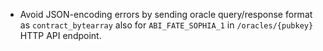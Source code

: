 * Avoid JSON-encoding errors by sending oracle query/response format as `contract_bytearray` also
  for `ABI_FATE_SOPHIA_1` in `/oracles/{pubkey}` HTTP API endpoint.
